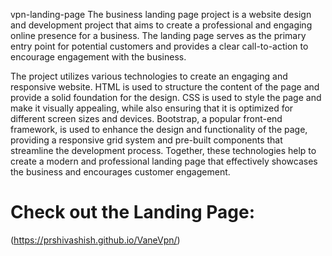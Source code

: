 vpn-landing-page
The business landing page project is a website design and development project that aims to create a professional and engaging online presence for a business. The landing page serves as the primary entry point for potential customers and provides a clear call-to-action to encourage engagement with the business.

The project utilizes various technologies to create an engaging and responsive website. HTML is used to structure the content of the page and provide a solid foundation for the design. CSS is used to style the page and make it visually appealing, while also ensuring that it is optimized for different screen sizes and devices. Bootstrap, a popular front-end framework, is used to enhance the design and functionality of the page, providing a responsive grid system and pre-built components that streamline the development process. Together, these technologies help to create a modern and professional landing page that effectively showcases the business and encourages customer engagement.

# Check out the Landing Page:
(https://prshivashish.github.io/VaneVpn/)




